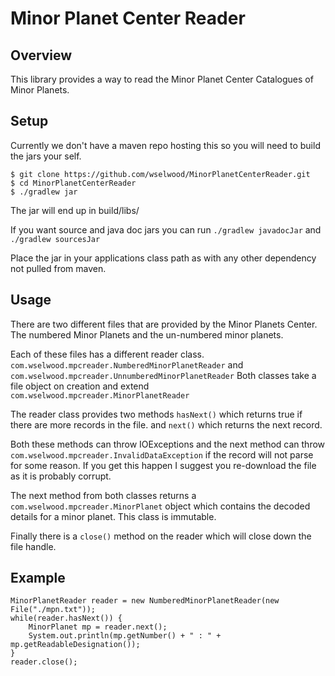 # Minor Planet Center Reader #

## Overview ##
This library provides a way to read the Minor Planet Center Catalogues of Minor Planets.

## Setup ##

Currently we don't have a maven repo hosting this so you will need to build the jars your self.
```
$ git clone https://github.com/wselwood/MinorPlanetCenterReader.git
$ cd MinorPlanetCenterReader
$ ./gradlew jar
```

The jar will end up in build/libs/

If you want source and java doc jars you can run ```./gradlew javadocJar``` and ```./gradlew sourcesJar```

Place the jar in your applications class path as with any other dependency not pulled from maven.

## Usage ##

There are two different files that are provided by the Minor Planets Center. The numbered Minor Planets and the un-numbered minor planets.

Each of these files has a different reader class. ```com.wselwood.mpcreader.NumberedMinorPlanetReader``` and ```com.wselwood.mpcreader.UnnumberedMinorPlanetReader``` Both classes take a file object on creation and extend ```com.wselwood.mpcreader.MinorPlanetReader```

The reader class provides two methods ```hasNext()``` which returns true if there are more records in the file. and ```next()``` which returns the next record.

Both these methods can throw IOExceptions and the next method can throw ```com.wselwood.mpcreader.InvalidDataException``` if the record will not parse for some reason. If you get this happen I suggest you re-download the file as it is probably corrupt.

The next method from both classes returns a ```com.wselwood.mpcreader.MinorPlanet``` object which contains the decoded details for a minor planet. This class is immutable.

Finally there is a ```close()``` method on the reader which will close down the file handle.

## Example ##

```
MinorPlanetReader reader = new NumberedMinorPlanetReader(new File("./mpn.txt"));
while(reader.hasNext()) {
    MinorPlanet mp = reader.next();
    System.out.println(mp.getNumber() + " : " + mp.getReadableDesignation());
}
reader.close();
```
